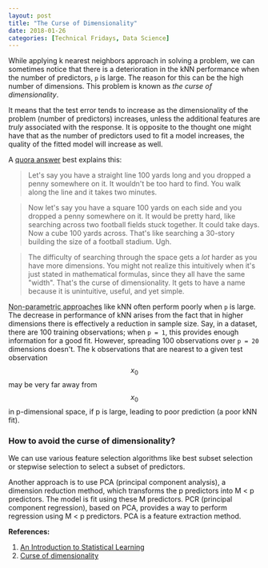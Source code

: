 ```yaml
---
layout: post
title: "The Curse of Dimensionality"
date: 2018-01-26
categories: [Technical Fridays, Data Science]
---
```


While applying k nearest neighbors approach in solving a problem, we can sometimes notice that there is a deterioration in the kNN performance when the number of predictors, `p` is large. The reason for this can be the high number of dimensions. This problem is known as *the curse of dimensionality*.

It means that the test error tends to increase as the dimensionality of the problem (number of predictors) increases, unless the additional features are *truly* associated with the response. It is opposite to the thought one might have that as the number of predictors used to fit a model increases, the quality of the fitted model will increase as well.

A [quora answer](https://www.quora.com/What-is-the-curse-of-dimensionality/answer/Kevin-Lacker?share=f6be224e&srid=4Ozb) best explains this:
> Let's say you have a straight line 100 yards long and you dropped a penny somewhere on it. It wouldn't be too hard to find. You walk along the line and it takes two minutes.

> Now let's say you have a square 100 yards on each side and you dropped a penny somewhere on it. It would be pretty hard, like searching across two football fields stuck together. It could take days.  
Now a cube 100 yards across. That's like searching a 30-story building the size of a football stadium. Ugh.

> The difficulty of searching through the space gets a *lot* harder as you have more dimensions. You might not realize this intuitively when it's just stated in mathematical formulas, since they all have the same "width". That's the curse of dimensionality. It gets to have a name because it is unintuitive, useful, and yet simple.

<abbr title="These methods don't make explicit assumptions about the functional form of function f that explains the relationship b/w predictiors and response; instead they seek an estimate of f that gets as close to data points as possible.">Non-parametric approaches</abbr> like kNN often perform poorly when `p` is large. The decrease in performance of kNN arises from the fact that in higher dimensions there is effectively a reduction in sample size. Say, in a dataset, there are 100 training observations; when `p = 1`, this provides enough information for a good fit. However, spreading 100 observations over `p = 20` dimensions doesn't. The k observations that are nearest to a given test observation $$x_{0}$$ may be very far away from $$x_{0}$$ in p-dimensional space, if p is large, leading to poor prediction (a poor kNN fit).

### How to avoid the curse of dimensionality?

We can use various feature selection algorithms like best subset selection or stepwise selection to select a subset of predictors.

Another approach is to use PCA (principal component analysis), a dimension reduction method, which transforms the p predictors into M < p predictors. The model is fit using these M predictors. PCR (principal component regression), based on PCA, provides a way to perform regression using M < p predictors. PCA is a feature extraction method.

**References:**  
1. [An Introduction to Statistical Learning](http://www-bcf.usc.edu/~gareth/ISL/)
2. [Curse of dimensionality](https://en.wikipedia.org/wiki/Curse_of_dimensionality)  
